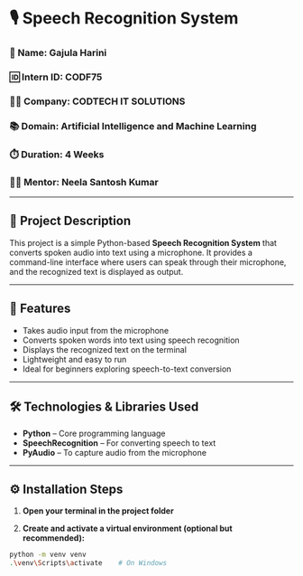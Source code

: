 # 🎙️ Speech Recognition System

### 👤 Name: Gajula Harini  
### 🆔 Intern ID: CODF75  
### 👨‍💼 Company: CODTECH IT SOLUTIONS  
### 📚 Domain: Artificial Intelligence and Machine Learning  
### ⏱️ Duration: 4 Weeks  
### 👨‍🏫 Mentor: Neela Santosh Kumar  

---

## 📝 Project Description

This project is a simple Python-based **Speech Recognition System** that converts spoken audio into text using a microphone. It provides a command-line interface where users can speak through their microphone, and the recognized text is displayed as output.

---

## 🚀 Features

- Takes audio input from the microphone
- Converts spoken words into text using speech recognition
- Displays the recognized text on the terminal
- Lightweight and easy to run
- Ideal for beginners exploring speech-to-text conversion

---

## 🛠️ Technologies & Libraries Used

- **Python** – Core programming language  
- **SpeechRecognition** – For converting speech to text  
- **PyAudio** – To capture audio from the microphone

---

## ⚙️ Installation Steps

1. **Open your terminal in the project folder**

2. **Create and activate a virtual environment (optional but recommended):**

```bash
python -m venv venv
.\venv\Scripts\activate    # On Windows
